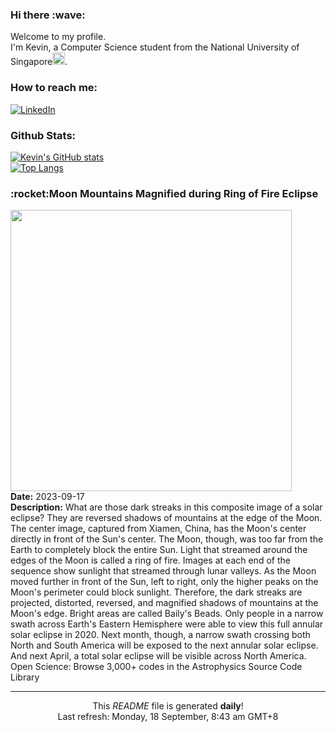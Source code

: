 <h3>Hi there :wave:</h3>

Welcome to my profile.   
I'm Kevin, a Computer Science student from the National University of Singapore<img src="https://img.icons8.com/color/96/000000/singapore-circular.png" width="20px"/>.</p>

<h3>How to reach me: </h3>
<a href="https://www.linkedin.com/in/kevin-foong/"><img alt="LinkedIn" src="https://img.shields.io/badge/linkedin-%230077B5.svg?&style=for-the-badge&logo=linkedin&logoColor=white" /></a> 

<h3>Github Stats: </h3> 

[![Kevin's GitHub stats](https://github-readme-stats.vercel.app/api?username=kevin9foong&theme=tokyonight)](https://github.com/anuraghazra/github-readme-stats) <br/>
[![Top Langs](https://github-readme-stats.vercel.app/api/top-langs/?username=kevin9foong&layout=compact&theme=tokyonight)](https://github.com/anuraghazra/github-readme-stats)

<h3>:rocket:Moon Mountains Magnified during Ring of Fire Eclipse</h3> 
<img width="450" src="https:&#x2F;&#x2F;apod.nasa.gov&#x2F;apod&#x2F;image&#x2F;2309&#x2F;BeadMountains_Letian_3000.jpg" /><br/>
<b>Date:</b> 2023-09-17<br/>
<b>Description:</b> What are those dark streaks in this composite image of a solar eclipse? They are reversed shadows of mountains at the edge of the Moon.  The center image, captured from Xiamen, China, has the Moon&#39;s center directly in front of the Sun&#39;s center. The Moon, though, was too far from the Earth to completely block the entire Sun.  Light that streamed around the edges of the Moon is called a  ring of fire. Images at each end of the sequence show sunlight that streamed through lunar valleys.  As the Moon moved further in front of the Sun, left to right, only the higher peaks on the Moon&#39;s perimeter could block sunlight.  Therefore, the dark streaks are projected, distorted, reversed, and magnified shadows of mountains at the Moon&#39;s edge.  Bright areas are called Baily&#39;s Beads. Only people in a narrow swath across Earth&#39;s Eastern Hemisphere were able to view this full annular solar eclipse in 2020. Next month, though, a narrow swath crossing both North and South America will be exposed to the next annular solar eclipse. And next April, a total solar eclipse will be visible across North America.   Open Science: Browse 3,000+ codes in the Astrophysics Source Code Library<br/>

------------
<p align="center">This <i>README</i> file is generated <b>daily</b>!</br>
Last refresh: Monday, 18 September, 8:43 am GMT+8<br />